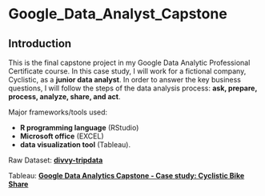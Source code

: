 # Google_Data_Analyst_Capstone

## **Introduction**

This is the final capstone project in my Google Data Analytic Professional Certificate course. In this case study, I will work for a fictional company, Cyclistic, as a **junior data analyst**. In order to answer the key business questions, I will follow the steps of the data analysis process: **ask, prepare, process, analyze, share, and act**. 

Major frameworks/tools used: 

* **R programming language** (RStudio)
* **Microsoft office** (EXCEL)
* **data visualization tool** (Tableau).

Raw Dataset: **<a href="https://divvy-tripdata.s3.amazonaws.com/index.html" rel="nofollow">divvy-tripdata</a>**

Tableau: **<a href="https://public.tableau.com/views/Bikeshare-GoogleCapstonePrince_16566131309900/Dashboard4?:language=en-US&:display_count=n&:origin=viz_share_link" rel="nofollow">Google Data Analytics Capstone - Case study: Cyclistic Bike Share</a>**


